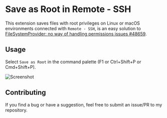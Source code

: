 # Save as Root in Remote - SSH
This extension saves files with root privileges on Linux or macOS environments connected with `Remote - SSH`,
is an easy solution to [FileSystemProvider: no way of handling permissions issues #48659](https://github.com/microsoft/vscode/issues/48659).

## Usage
Select `Save as Root` in the command palette (F1 or Ctrl+Shift+P or Cmd+Shift+P).

![Screenshot](https://raw.githubusercontent.com/yy0931/save-as-root/main/screenshot.gif)

## Contributing
If you find a bug or have a suggestion, feel free to submit an issue/PR to my repository.
